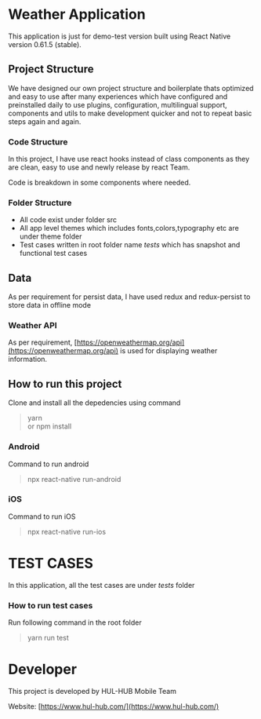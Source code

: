 # Weather Application

This application is just for demo-test version built using React Native version 0.61.5 (stable).

## Project Structure

We have designed our own project structure and boilerplate thats optimized and easy to use after many experiences which have configured and preinstalled daily to use plugins, configuration, multilingual support, components and utils to make development quicker and not to repeat basic steps again and again.

### Code Structure

In this project, I have use react hooks instead of class components as they are clean, easy to use and newly release by react Team.

Code is breakdown in some components where needed.

### Folder Structure

- All code exist under folder src
- All app level themes which includes fonts,colors,typography etc are under theme folder
- Test cases written in root folder name _tests_ which has snapshot and functional test cases

## Data

As per requirement for persist data, I have used redux and redux-persist to store data in offline mode

### Weather API

As per requirement, [https://openweathermap.org/api](https://openweathermap.org/api) is used for displaying weather information.

## How to run this project

Clone and install all the depedencies using command

> yarn  
> or
> npm install

### Android

Command to run android

> npx react-native run-android

### iOS

Command to run iOS

> npx react-native run-ios

# TEST CASES

In this application, all the test cases are under _tests_ folder

### How to run test cases

Run following command in the root folder

> yarn run test

# Developer

This project is developed by HUL-HUB Mobile Team

Website: [https://www.hul-hub.com/](https://www.hul-hub.com/)
